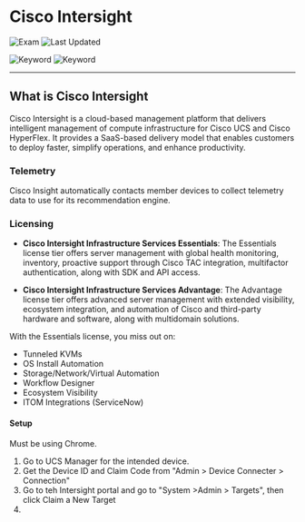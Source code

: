 # Cisco Intersight

![Exam](https://img.shields.io/badge/DCCOR-8A2BE2)
![Last Updated](https://img.shields.io/badge/Last%20Updated-2024--01--29-blue)

![Keyword](https://img.shields.io/badge/UCS-darkgreen)
![Keyword](https://img.shields.io/badge/Unified%20Computing%20System-darkgreen)

<hr>

## What is Cisco Intersight

Cisco Intersight is a cloud-based management platform that delivers intelligent management of compute infrastructure for Cisco UCS and Cisco HyperFlex. It provides a SaaS-based delivery model that enables customers to deploy faster, simplify operations, and enhance productivity.

### Telemetry

Cisco Insight automatically contacts member devices to collect telemetry data to use for its recommendation engine.

### Licensing

- **Cisco Intersight Infrastructure Services Essentials**: The Essentials license tier offers server management with global health monitoring, inventory, proactive support through Cisco TAC integration, multifactor authentication, along with SDK and API access.

- **Cisco Intersight Infrastructure Services Advantage**: The Advantage license tier offers advanced server management with extended visibility, ecosystem integration, and automation of Cisco and third-party hardware and software, along with multidomain solutions.

With the Essentials license, you miss out on:

- Tunneled KVMs
- OS Install Automation
- Storage/Network/Virtual Automation
- Workflow Designer
- Ecosystem Visibility
- ITOM Integrations (ServiceNow)

#### Setup

Must be using Chrome.

1. Go to UCS Manager for the intended device.
2. Get the Device ID and Claim Code from "Admin > Device Connecter > Connection"
3. Go to teh Intersight portal and go to "System >Admin > Targets", then click Claim a New Target
4. 